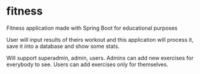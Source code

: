 # fitness
Fitness application made with Spring Boot for educational purposes

User will input results of theirs workout and this application will process it, save it into a database and show some stats.

Will support superadmin, admin, users. Admins can add new exercises for everybody to see. Users can add exercises only for themselves.
